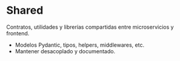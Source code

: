 # Shared

Contratos, utilidades y librerías compartidas entre microservicios y frontend.

- Modelos Pydantic, tipos, helpers, middlewares, etc.
- Mantener desacoplado y documentado.
